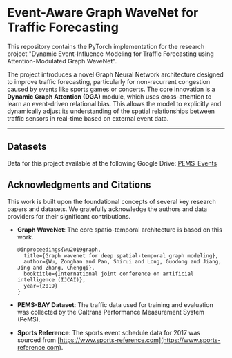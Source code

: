 # Event-Aware Graph WaveNet for Traffic Forecasting

This repository contains the PyTorch implementation for the research project "Dynamic Event-Influence Modeling for Traffic Forecasting using Attention-Modulated Graph WaveNet".

The project introduces a novel Graph Neural Network architecture designed to improve traffic forecasting, particularly for non-recurrent congestion caused by events like sports games or concerts. The core innovation is a **Dynamic Graph Attention (DGA)** module, which uses cross-attention to learn an event-driven relational bias. This allows the model to explicitly and dynamically adjust its understanding of the spatial relationships between traffic sensors in real-time based on external event data.

---

## Datasets

Data for this project available at the following Google Drive: [PEMS_Events](https://drive.google.com/drive/folders/1V3lT6yadOIGauxszsDLG2NcOslH8_6-z?usp=sharing)

## Acknowledgments and Citations

This work is built upon the foundational concepts of several key research papers and datasets. We gratefully acknowledge the authors and data providers for their significant contributions.

* **Graph WaveNet**: The core spatio-temporal architecture is based on this work.
    ```
    @inproceedings{wu2019graph,
      title={Graph wavenet for deep spatial-temporal graph modeling},
      author={Wu, Zonghan and Pan, Shirui and Long, Guodong and Jiang, Jing and Zhang, Chengqi},
      booktitle={International joint conference on artificial intelligence (IJCAI)},
      year={2019}
    }
    ```

* **PEMS-BAY Dataset**: The traffic data used for training and evaluation was collected by the Caltrans Performance Measurement System (PeMS).

* **Sports Reference**: The sports event schedule data for 2017 was sourced from [https://www.sports-reference.com](https://www.sports-reference.com).